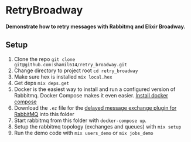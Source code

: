 # RetryBroadway

**Demonstrate how to retry messages with Rabbitmq and Elixir Broadway.**

## Setup

1. Clone the repo `git clone git@github.com:shamil614/retry_broadway.git`
2. Change directory to project root `cd retry_broadway`
3. Make sure hex is installed `mix local.hex`
4. Get deps `mix deps.get`
5. Docker is the easiest way to install and run a configured version of Rabbitmq.
Docker Compose makes it even easier. 
[Install docker compose](https://docs.docker.com/compose/install/)
6. Download the `.ez` file for the [delayed message exchange plugin for RabbitMQ](https://github.com/rabbitmq/rabbitmq-delayed-message-exchange/releases/tag/v3.8.0) into this folder
7. Start rabbitmq from this folder with `docker-compose up`.
8. Setup the rabbitmq topology (exchanges and queues) with `mix setup`
9. Run the demo code with `mix users_demo` or `mix jobs_demo`

